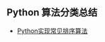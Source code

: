 ## Python 算法分类总结

* [Python实现常见排序算法](https://github.com/Rosevil1874/CS_Python_Notes/blob/master/classification_summary/sort_algorithm.md)
